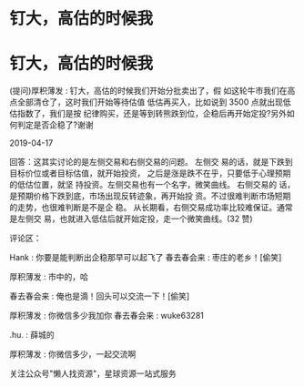 # 钉大，高估的时候我

# 钉大，高估的时候我

(提问)厚积薄发 : 钉大，高估的时候我们开始分批卖出了，假 如这轮牛市我们在高点全部清仓了，这时我们开始等待估值 低估再买入，比如说到 3500 点就出现低估指数了，我们是按 纪律购买，还是等到转熊跌到位，企稳后再开始定投?另外如 何判定是否企稳了?谢谢

2019-04-17

回答：这其实讨论的是左侧交易和右侧交易的问题。 左侧交 易的话，就是下跌到目标价位或者目标估值，就开始投资， 之后是涨是跌不在乎，只要低于心理预期的低估位置，就坚 持投资。左侧交易也有一个名字，微笑曲线。 右侧交易的 话，是预期价格下跌到底，市场出现反转迹象，再开始投 资。不过很难判断市场短期的走势，也很难判断是不是企 稳。 从长期看，右侧交易成功率比较难保证。通常是左侧交 易，也就进入低估后就开始定投，走一个微笑曲线。(32 赞)

评论区：

Hank : 你要是能判断出企稳那早可以起飞了 春去春会来 : 枣庄的老乡！[偷笑]

厚积薄发 : 市中的，哈

春去春会来 : 俺也是滴！回头可以交流一下！[偷笑]

厚积薄发 : 你微信多少我加你 春去春会来 : wuke63281

.hu. : 薛城的

厚积薄发 : 你微信多少，一起交流啊

关注公众号"懒人找资源"，星球资源一站式服务